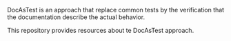 DocAsTest is an approach that replace common tests by the verification that the documentation describe the actual behavior.

This repository provides resources about te DocAsTest approach.
